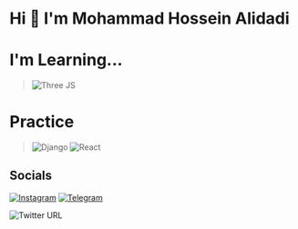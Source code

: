 # Hi 👋 I'm Mohammad Hossein Alidadi

# **I'm Learning...**
>![Three JS](https://img.shields.io/badge/three%20js-%23323330.svg?style=for-the-badge&logo=three-js&logoColor=%23F7DF1E)

# **Practice**
>![Django](https://img.shields.io/badge/django-%2338B2AC.svg?style=for-the-badge&logo=django&logoColor=white) ![React](https://img.shields.io/badge/react-%231572B6.svg?style=for-the-badge&logo=react&logoColor=white) 

## Socials
[![Instagram](https://img.shields.io/badge/Instagram-%23E4405F.svg?logo=Instagram&logoColor=white)](https://www.instagram.com/SirAlidadi) [![Telegram](https://img.shields.io/badge/telegram-blue?logo=telegram&logoColor=white)](https://t.me/SirAlidadi)

![Twitter URL](https://img.shields.io/twitter/url?style=social&url=https%3A%2F%2Fthreejs.org%2F)
